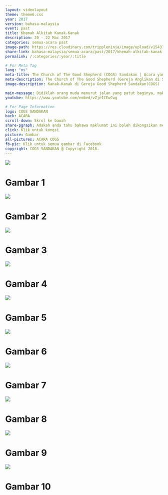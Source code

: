 ```yaml
---
layout: videolayout
theme: theme6.css
year: 2017
version: bahasa-malaysia
event: past
title: Khemah Alkitab Kanak-Kanak
description: 20 - 22 Mac 2017
categories: semua-acara past
image-path: https://res.cloudinary.com/trippleninja/image/upload/v1543756390/COGS%20Children/ChildrenBibleCamp.jpg
share-link: bahasa-malaysia/semua-acara/past/2017/khemah-alkitab-kanak-kanak
permalink: /:categories/:year/:title

# For Meta Tag
lang: "ms"
meta-title: The Church of The Good Shepherd (COGS) Sandakan | Acara yang Sudah Berlalu - Khemah Alkitab Kanak-Kanak
meta-description: The Church of The Good Shepherd (Gereja Anglikan di Sandakan) | Acara yang Sudah Berlalu - Khemah Alkitab Kanak-Kanak telah dianjurkan di Church of The Good Shepherd(COGS) Sandakan pada Mac 2017
image-description: Kanak-Kanak di Gereja Good Shepherd Sandakan(COGS)

main-message: Didiklah orang muda menurut jalan yang patut baginya, maka pada masa tuanyapun ia tidak akan menyimpang dari pada jalan itu.<br>Amsal 22:6
youtube: https://www.youtube.com/embed/vZjeICEwCwg

# For Page Information
logo: COGS SANDAKAN
back: ACARA
scroll-down: Skrol ke bawah
share-pgraph: Adakah anda tahu bahawa maklumat ini boleh dikongsikan melalui Facebook, Twitter, GooglePlus dan Whatsapp? Klik butang di bawah, kongsi dan jemput rakan-rakan atau keluarga anda untuk menyertai acara ini!
click: Klik untuk kongsi
picture: Gambar
all-pictures: ACARA COGS
fb-pic: Klik untuk semua gambar di Facebook
copyright: COGS SANDAKAN @ Copyright 2018.
---
```


<div class="slide active"><img src="http://res.cloudinary.com/trippleninja/image/upload/v1507730432/Children%20Bible%20Camp%2017/camp27.jpg">
    <div class="pic-container">
        <h1 class="slide-heading">
            Gambar 1
        </h1>
    </div>
</div>
<div class="slide pic2"><img src="http://res.cloudinary.com/trippleninja/image/upload/v1507730375/Children%20Bible%20Camp%2017/camp16.jpg">
    <div class="pic-container">
        <h1 class="slide-heading">
            Gambar 2
        </h1>
    </div>
</div>
<div class="slide pic3"><img src="http://res.cloudinary.com/trippleninja/image/upload/v1507730389/Children%20Bible%20Camp%2017/camp41.jpg">
    <div class="pic-container">
        <h1 class="slide-heading">
            Gambar 3
        </h1>
    </div>
</div>
<div class="slide pic4"><img src="http://res.cloudinary.com/trippleninja/image/upload/v1507730443/Children%20Bible%20Camp%2017/camp3.jpg">
    <div class="pic-container">
        <h1 class="slide-heading">
            Gambar 4
        </h1>
    </div>
</div>
<div class="slide pic5"><img src="http://res.cloudinary.com/trippleninja/image/upload/v1507730439/Children%20Bible%20Camp%2017/camp29.jpg">
    <div class="pic-container">
        <h1 class="slide-heading">
            Gambar 5
        </h1>
    </div>
</div>
<div class="slide pic6"><img src="http://res.cloudinary.com/trippleninja/image/upload/v1507730364/Children%20Bible%20Camp%2017/camp35.jpg">
    <div class="pic-container">
        <h1 class="slide-heading">
            Gambar 6
        </h1>
    </div>
</div>
<div class="slide pic7"><img src="http://res.cloudinary.com/trippleninja/image/upload/v1507730359/Children%20Bible%20Camp%2017/camp34.jpg">
    <div class="pic-container">
        <h1 class="slide-heading">
            Gambar 7
        </h1>
    </div>
</div>
<div class="slide pic8"><img src="http://res.cloudinary.com/trippleninja/image/upload/v1507730393/Children%20Bible%20Camp%2017/camp40.jpg">
    <div class="pic-container">
        <h1 class="slide-heading">
            Gambar 8
        </h1>
    </div>
</div>
<div class="slide pic9"><img src="http://res.cloudinary.com/trippleninja/image/upload/v1507730428/Children%20Bible%20Camp%2017/camp45.jpg">
    <div class="pic-container">
        <h1 class="slide-heading">
            Gambar 9
        </h1>
    </div>
</div>
<div class="slide pic10"><img src="http://res.cloudinary.com/trippleninja/image/upload/v1507730362/Children%20Bible%20Camp%2017/camp1.jpg">
    <div class="pic-container">
        <h1 class="slide-heading">
            Gambar 10
        </h1>
    </div>
</div>
